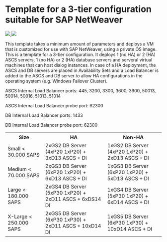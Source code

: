 # Template for a 3-tier configuration suitable for SAP NetWeaver

<a href="https://portal.azure.com/#create/Microsoft.Template/uri/https%3A%2F%2Fraw.githubusercontent.com%2FAzure%2Fazure-quickstart-templates%2Fmaster%2Fsap-templates%2F3-tier-marketplace-image%2Fazuredeploy.json" target="_blank">
    <img src="http://azuredeploy.net/deploybutton.png"/>
</a>
<a href="http://armviz.io/#/?load=https%3A%2F%2Fraw.githubusercontent.com%2FAzure%2Fazure-quickstart-templates%2Fmaster%2Fsap-templates%2F3-tier-marketplace-image%2Fazuredeploy.json" target="_blank">
    <img src="http://armviz.io/visualizebutton.png"/>
</a>

This template takes a minimum amount of parameters and deploys a VM that is customized for use with SAP NetWeaver, using a private OS image. This is a template for a 3-tier configuration. It deploys 1 (no HA) or 2 (HA) ASCS servers, 1 (no HA) or 2 (HA) database servers and serveral virtual machines that can host dialog instances. In case of a HA deployment, the ASCS and DB servers are placed in Availability Sets and a Load Balancer is added to the ASCS and DB server to allow HA configurations in the operating system (e.g. Windows Failover Cluster).

ASCS Internal Load Balancer ports: 445, 3200, 3300, 3600, 3900, 50013, 50014, 50016, 51013, 51014

ASCS Internal Load Balancer probe port: 62300

DB Internal Load Balancer ports: 1433

DB Internal Load Balancer probe port: 62300

<table>
	<tr>
		<th>Size</th>
		<th>HA</th>
		<th>Non-HA</th>
	</tr>
	<tr>
		<td>Small < 30.000 SAPS</td>
		<td>2xGS2 DB Server (4xP20 1xP20) + 3xD13 ASCS + DI</td>
		<td>1xGS2 DB Server (4xP20 1xP20) + 2xD13 ASCS + DI</td>
	</tr>
	<tr>
		<td>Medium < 70.000 SAPS</td>
		<td>2xGS3 DB Server (6xP20 1xP20) + 6xD13 ASCS + DI</td>
		<td>1xGS3 DB Server (6xP20 1xP20) + 5xD13 ASCS + DI</td>
	</tr>
	<tr>
		<td>Large < 180.000 SAPS</td>
		<td>2xGS4 DB Server (5xP30 1xP20) + 2xD11 ASCS + 6xDS14 DI</td>
		<td>1xGS4 DB Server (5xP30 1xP20) + 6xD14 ASCS + DI</td>
	</tr>
	<tr>
		<td>X-Large < 250.000 SAPS</td>
		<td>2xGS5 DB Server (6xP30 1xP30) + 2xD11 ASCS + 10xD14 DI</td>
		<td>1xGS5 DB Server (6xP30 1xP30) + 10xD14 ASCS + DI</td>
	</tr>
</table>				
